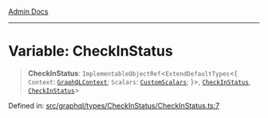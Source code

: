 [Admin Docs](/)

***

# Variable: CheckInStatus

> **CheckInStatus**: `ImplementableObjectRef`\<`ExtendDefaultTypes`\<\{ `Context`: [`GraphQLContext`](../../../../context/type-aliases/GraphQLContext.md); `Scalars`: [`CustomScalars`](../../../../scalars/type-aliases/CustomScalars.md); \}\>, [`CheckInStatus`](../type-aliases/CheckInStatus.md), [`CheckInStatus`](../type-aliases/CheckInStatus.md)\>

Defined in: [src/graphql/types/CheckInStatus/CheckInStatus.ts:7](https://github.com/Sourya07/talawa-api/blob/ead7a48e0174153214ee7311f8b242ee1c1a12ca/src/graphql/types/CheckInStatus/CheckInStatus.ts#L7)
